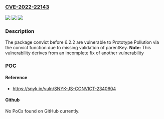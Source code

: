 ### [CVE-2022-22143](https://cve.mitre.org/cgi-bin/cvename.cgi?name=CVE-2022-22143)
![](https://img.shields.io/static/v1?label=Product&message=convict&color=blue)
![](https://img.shields.io/static/v1?label=Version&message=%3C%206.2.2%20&color=brighgreen)
![](https://img.shields.io/static/v1?label=Vulnerability&message=Prototype%20Pollution&color=brighgreen)

### Description

The package convict before 6.2.2 are vulnerable to Prototype Pollution via the convict function due to missing validation of parentKey. **Note:** This vulnerability derives from an incomplete fix of another [vulnerability](https://security.snyk.io/vuln/SNYK-JS-CONVICT-1062508)

### POC

#### Reference
- https://snyk.io/vuln/SNYK-JS-CONVICT-2340604

#### Github
No PoCs found on GitHub currently.


